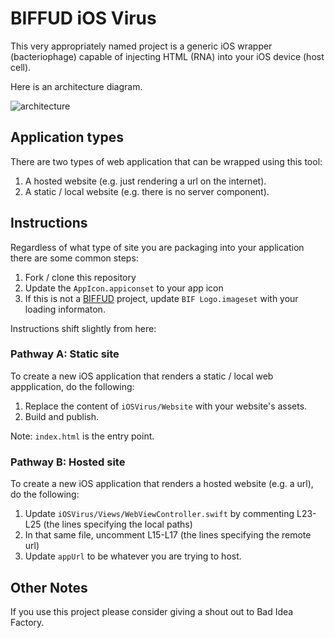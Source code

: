 # BIFFUD iOS Virus

This very appropriately named project is a generic iOS wrapper (bacteriophage) capable of injecting HTML (RNA) into your iOS device (host cell).

Here is an architecture diagram.

![architecture](https://user-images.githubusercontent.com/208884/66493299-ce0bb580-ea83-11e9-9489-d394b0622bbf.png)

## Application types

There are two types of web application that can be wrapped using this tool:

1. A hosted website (e.g. just rendering a url on the internet).
2. A static / local website (e.g. there is no server component).

## Instructions

Regardless of what type of site you are packaging into your application there are some common steps:

1. Fork / clone this repository
2. Update the `AppIcon.appiconset` to your app icon
3. If this is not a [BIFFUD](https://biffud.com) project, update `BIF Logo.imageset` with your loading informaton.

Instructions shift slightly from here:

### Pathway A: Static site

To create a new iOS application that renders a static / local web appplication, do the following:

1. Replace the content of `iOSVirus/Website` with your website's assets.
2. Build and publish.

Note: `index.html` is the entry point.

### Pathway B: Hosted site
To create a new iOS application that renders a hosted website (e.g. a url), do the following:

1. Update `iOSVirus/Views/WebViewController.swift` by commenting L23-L25 (the lines specifying the local paths)
2. In that same file, uncomment L15-L17 (the lines specifying the remote url)
3. Update `appUrl` to be whatever you are trying to host.

## Other Notes

If you use this project please consider giving a shout out to Bad Idea Factory.
